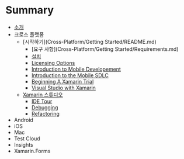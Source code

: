 # Summary

* [소개](README.md)
* 크로스 플랫폼
    * [시작하기](Cross-Platform/Getting Started/README.md)
        * [요구 사항](Cross-Platform/Getting Started/Requirements.md)
        * [설치]()
        * [Licensing Options]()
        * [Introduction to Mobile Developement]()
        * [Introduction to the Mobile SDLC]()
        * [Beginning A Xamarin Trial]()
        * [Visual Studio with Xamarin]()
    * [Xamarin 스튜디오]()
        * [IDE Tour]()
        * [Debugging]()
        * [Refactoring]()
* Android
* iOS
* Mac
* Test Cloud
* Insights
* Xamarin.Forms

